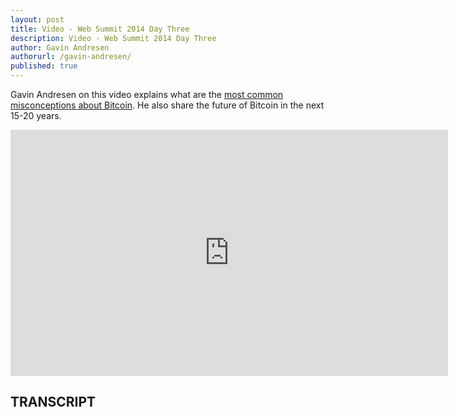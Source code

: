 ```yaml
---
layout: post
title: Video - Web Summit 2014 Day Three
description: Video - Web Summit 2014 Day Three
author: Gavin Andresen
authorurl: /gavin-andresen/
published: true
---
```


<p>Gavin Andresen on this video explains what are the <a href="/5-things-you-need-to-know-about-bitcoin/">most common misconceptions about Bitcoin</a>. He also share the future of Bitcoin in the next 15-20 years.</p>

<center><iframe width="700" height="394" src="https://www.youtube.com/embed/VfLxAB9w3cA" frameborder="0" allowfullscreen></iframe></center>

<h2>TRANSCRIPT</h2>
